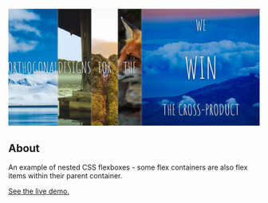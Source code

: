 ![CSS Flexbox Panels screenshot](screenshot.png)

## About
An example of nested CSS flexboxes - some flex containers are also flex items within their parent container.

[See the live demo.](https://cdn.rawgit.com/StephanieCunnane/javascript30/26e0f533/05%20-%20CSS%20Flexbox%20Panels/index.html)
